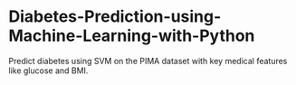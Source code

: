 # Diabetes-Prediction-using-Machine-Learning-with-Python
Predict diabetes using SVM on the PIMA dataset with key medical features like glucose and BMI.
